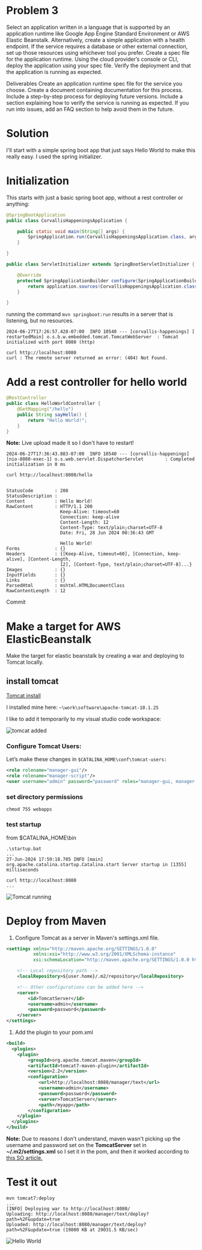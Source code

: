 # Problem 3

Select an application written in a language that is supported by an application runtime like Google App Engine Standard Environment or AWS Elastic Beanstalk.
Alternatively, create a simple application with a health endpoint.
If the service requires a database or other external connection, set up those resources using whichever tool you prefer.
Create a spec file for the application runtime.
Using the cloud provider’s console or CLI, deploy the application using your spec file.
Verify the deployment and that the application is running as expected.

Deliverables
Create an application runtime spec file for the service you choose.
Create a document containing documentation for this process.
Include a step-by-step process for deploying future versions.
Include a section explaining how to verify the service is running as expected.
If you run into issues, add an FAQ section to help avoid them in the future.

# Solution

I'll start with a simple spring boot app that just says Hello World to make this really easy. I used the spring initializer.

# Initialization

This starts with just a basic spring boot app, without a rest controller or anything:

```java
@SpringBootApplication
public class CorvallisHappeningsApplication {

	public static void main(String[] args) {
		SpringApplication.run(CorvallisHappeningsApplication.class, args);
	}

}
```

```java
public class ServletInitializer extends SpringBootServletInitializer {

	@Override
	protected SpringApplicationBuilder configure(SpringApplicationBuilder application) {
		return application.sources(CorvallisHappeningsApplication.class);
	}

}
```

running the command `mvn springboot:run` results in a server that is listening, but no resources.

```shell
2024-06-27T17:26:57.428-07:00  INFO 10540 --- [corvallis-happenings] [  restartedMain] o.s.b.w.embedded.tomcat.TomcatWebServer  : Tomcat initialized with port 8080 (http)
```

```shell
curl http://localhost:8080
curl : The remote server returned an error: (404) Not Found.
```

# Add a rest controller for hello world
```java
@RestController
public class HelloWorldController {
    @GetMapping("/hello")
    public String sayHello() {
        return "Hello World!";
    }
}
```

**Note:** Live upload made it so I don't have to restart!

```shell
2024-06-27T17:36:43.883-07:00  INFO 10540 --- [corvallis-happenings] [nio-8080-exec-1] o.s.web.servlet.DispatcherServlet        : Completed initialization in 0 ms
```

```shell
curl http://localhost:8080/hello


StatusCode        : 200
StatusDescription :
Content           : Hello World!
RawContent        : HTTP/1.1 200
                    Keep-Alive: timeout=60
                    Connection: keep-alive
                    Content-Length: 12
                    Content-Type: text/plain;charset=UTF-8
                    Date: Fri, 28 Jun 2024 00:36:43 GMT

                    Hello World!
Forms             : {}
Headers           : {[Keep-Alive, timeout=60], [Connection, keep-alive], [Content-Length,     
                    12], [Content-Type, text/plain;charset=UTF-8]...}
Images            : {}
InputFields       : {}
Links             : {}
ParsedHtml        : mshtml.HTMLDocumentClass
RawContentLength  : 12
```

Commit

# Make a target for AWS ElasticBeanstalk
Make the target for elastic beanstalk by creating a war and deploying to Tomcat locally.

## install tomcat

[Tomcat install](https://tomcat.apache.org/)

I installed mine here: `~\work\software\apache-tomcat-10.1.25`

I like to add it temporarily to my visual studio code workspace:

![tomcat added](image.png)


### Configure Tomcat Users:

Let’s make these changes in `$CATALINA_HOME\conf\tomcat-users:`


```xml
<role rolename="manager-gui"/>
<role rolename="manager-script"/>
<user username="admin" password="password" roles="manager-gui, manager-script"/>
```

### set directory permissions

```shell
chmod 755 webapps
```

### test startup

from $CATALINA_HOME\bin
```shell
.\startup.bat 
...
27-Jun-2024 17:59:18.705 INFO [main] org.apache.catalina.startup.Catalina.start Server startup in [1355] milliseconds
```

```shell
curl http://localhost:8080
...
```
![Tomcat running](image-1.png)

# Deploy from Maven

1. Configure Tomcat as a server in Maven's settings.xml file.

```xml
<settings xmlns="http://maven.apache.org/SETTINGS/1.0.0"
          xmlns:xsi="http://www.w3.org/2001/XMLSchema-instance"
          xsi:schemaLocation="http://maven.apache.org/SETTINGS/1.0.0 http://maven.apache.org/xsd/settings-1.0.0.xsd">

    <!-- Local repository path -->
    <localRepository>${user.home}/.m2/repository</localRepository>

    <!-- Other configurations can be added here -->
    <server>
        <id>TomcatServer</id>
        <username>admin</username>
        <password>password</password>
    </server>
</settings>

```

1. Add the plugin to your pom.xml

```xml
<build>
  <plugins>
    <plugin>
        <groupId>org.apache.tomcat.maven</groupId>
        <artifactId>tomcat7-maven-plugin</artifactId>
        <version>2.2</version>
        <configuration>
            <url>http://localhost:8080/manager/text</url>
            <username>admin</username>
            <password>password</password>
            <server>TomcatServer</server>
            <path>/myapp</path>
        </configuration>
    </plugin>
  </plugins>
</build>
```

**Note:** Due to reasons I don't understand, maven wasn't picking up the 
username and password set on the **TomcatServer** set in **~/.m2/settings.xml** so I set it in the pom, and then it worked according to [this SO article.](https://stackoverflow.com/questions/32230962/mvn-tomcat7deploy-cannot-invoke-tomcat-manager-broken-pipe)

# Test it out

```shell
mvn tomcat7:deploy
...
[INFO] Deploying war to http://localhost:8080/  
Uploading: http://localhost:8080/manager/text/deploy?path=%2F&update=true
Uploaded: http://localhost:8080/manager/text/deploy?path=%2F&update=true (19800 KB at 29031.5 KB/sec)
```

![Hello World](image-2.png)